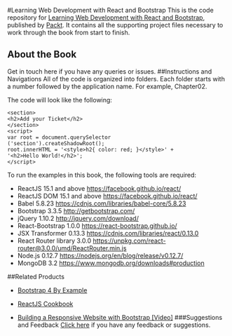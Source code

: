 #Learning Web Development with React and Bootstrap
This is the code repository for [Learning Web Development with React and Bootstrap](https://www.packtpub.com/web-development/learning-web-development-react-and-bootstrap?utm_source=github&utm_medium=repository&utm_campaign=9781786462497), published by [Packt](https://www.packtpub.com). It contains all the supporting project files necessary to work through the book from start to finish.
## About the Book
Get in touch here if you have any queries or issues.
##Instructions and Navigations
All of the code is organized into folders. Each folder starts with a number followed by the application name. For example, Chapter02.



The code will look like the following:
```
<section>
<h2>Add your Ticket</h2>
</section>
<script>
var root = document.querySelector
('section').createShadowRoot();
root.innerHTML = '<style>h2{ color: red; }</style>' +
'<h2>Hello World!</h2>';
</script>
```

To run the examples in this book, the following tools are required:
* ReactJS 15.1 and above https://facebook.github.io/react/
* ReactJS DOM 15.1 and above https://facebook.github.io/react/
* Babel 5.8.23 https://cdnjs.com/libraries/babel-core/5.8.23
* Bootstrap 3.3.5 http://getbootstrap.com/
* jQuery 1.10.2 http://jquery.com/download/
* React-Bootstrap 1.0.0 https://react-bootstrap.github.io/
* JSX Transformer 0.13.3 https://cdnjs.com/libraries/react/0.13.0
* React Router library 3.0.0 https://unpkg.com/react-router@3.0.0/umd/ReactRouter.min.js
* Node.js 0.12.7 https://nodejs.org/en/blog/release/v0.12.7/
* MongoDB 3.2 https://www.mongodb.org/downloads#production


##Related Products
* [Bootstrap 4 By Example](https://www.packtpub.com/web-development/bootstrap-4-example?utm_source=github&utm_medium=repository&utm_campaign=9781785288876)

* [ReactJS Cookbook](https://www.packtpub.com/web-development/reactjs-cookbook?utm_source=github&utm_medium=repository&utm_campaign=9781783980727)

* [Building a Responsive Website with Bootstrap [Video]](https://www.packtpub.com/web-development/building-responsive-website-bootstrap-video?utm_source=github&utm_medium=repository&utm_campaign=9781782164982)
###Suggestions and Feedback
[Click here](https://docs.google.com/forms/d/e/1FAIpQLSe5qwunkGf6PUvzPirPDtuy1Du5Rlzew23UBp2S-P3wB-GcwQ/viewform) if you have any feedback or suggestions.
